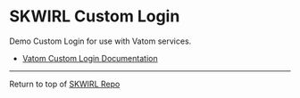 # SKWIRL Custom Login
Demo Custom Login for use with Vatom services.
- [Vatom Custom Login Documentation](https://developer.vatom.com/wallet/login-page/overview)


---
Return to top of [SKWIRL Repo](https://github.com/VatomInc/skwirl)